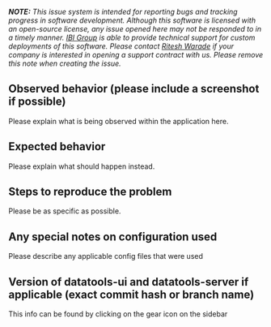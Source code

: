 _**NOTE:** This issue system is intended for reporting bugs and tracking progress in software development. Although this software is licensed with an open-source license, any issue opened here may not be responded to in a timely manner. [IBI Group](https://www.ibigroup.com/) is able to provide technical support for custom deployments of this software. Please contact [Ritesh Warade](mailto:ritesh.warade@ibigroup.com?subject=Data%20Tools%20inquiry%20via%20GitHub&body=Name:%20%0D%0AAgency/Company:%20%0D%0ABest%20date/time%20for%20a%20demo/discussion:%20%0D%0ADescription%20of%20needs:%20) if your company is interested in opening a support contract with us. Please remove this note when creating the issue._

## Observed behavior (please include a screenshot if possible)

Please explain what is being observed within the application here.

## Expected behavior

Please explain what should happen instead.

## Steps to reproduce the problem

Please be as specific as possible.

## Any special notes on configuration used

Please describe any applicable config files that were used

## Version of datatools-ui and datatools-server if applicable (exact commit hash or branch name)

This info can be found by clicking on the gear icon on the sidebar
